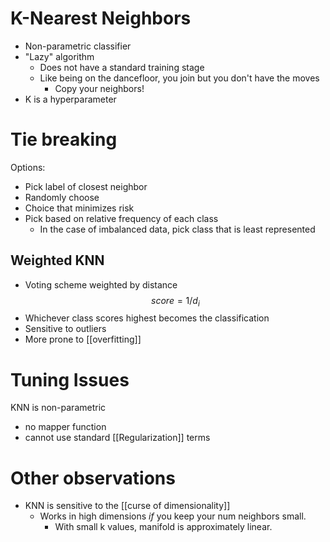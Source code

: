 # K-Nearest Neighbors
- Non-parametric classifier
- "Lazy" algorithm
	- Does not have a standard training stage
	- Like being on the dancefloor, you join but you don't have the moves
		- Copy your neighbors!
- K is a hyperparameter

# Tie breaking
Options:
- Pick label of closest neighbor
- Randomly choose
- Choice that minimizes risk
- Pick based on relative frequency of each class
	- In the case of imbalanced data, pick class that is least represented

## Weighted KNN
- Voting scheme weighted by distance
$$score=1/d_i$$
- Whichever class scores highest becomes the classification
- Sensitive to outliers
- More prone to [[overfitting]]

# Tuning Issues
KNN is non-parametric
- no mapper function
- cannot use standard [[Regularization]] terms

# Other observations
- KNN is sensitive to the [[curse of dimensionality]]
	- Works in high dimensions *if* you keep your num neighbors small.
		- With small k values, manifold is approximately linear.
